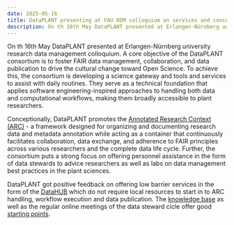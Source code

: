 ```yaml
---
date: 2025-05-16
title: DataPLANT presenting at FAU RDM colloquium on services and concepts
description: On th 16th May DataPLANT presented at Erlangen-Nürnberg university research data management colloquium. A core objective of the DataPLANT consortium is ...
---
```


On th 16th May DataPLANT presented at Erlangen-Nürnberg university research data management colloquium. 
A core objective of the DataPLANT consortium is to foster FAIR data management, collaboration, and data 
publication to drive the cultural change toward Open Science. To achieve this, the consortium is 
developing a science gateway and tools and services to assist with daily routines. They serve as a 
technical foundation that applies software engineering-inspired approaches to handling both data and 
computational workflows, making them broadly accessible to plant researchers.

Conceptionally, DataPLANT promotes the [Annotated Research Context (ARC)](https://arc-rdm.org/) - a 
framework designed for organizing and documenting research data and metadata annotation while acting 
as a container that continuously facilitates collaboration, data exchange, and adherence to FAIR 
principles across various researchers and the complete data life cycle. Further, the consortium puts 
a strong focus on offering personnel assistance in the form of data stewards to advice researchers 
as well as labs on data management best practices in the plant sciences.

DataPLANT got positive feedback on offering low barrier services in the form of the 
[DataHUB](https://git.nfdi4plants.org/explore) which do not require local resources to start in to 
ARC handling, workflow execution and data publication. The [knowledge base](https://nfdi4plants.github.io/nfdi4plants.knowledgebase/) 
as well as the regular online meetings of the data steward cicle offer good [
starting points](https://nfdi4plants.github.io/nfdi4plants.knowledgebase/start-here/).
